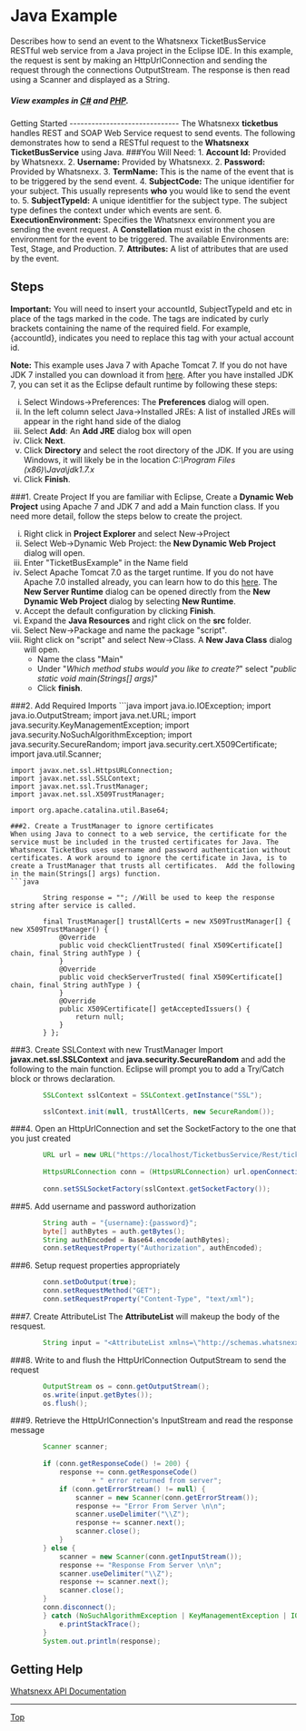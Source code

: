 Java Example
============

Describes how to send an event to the Whatsnexx TicketBusService RESTful web service from a Java project in the Eclipse IDE. In this example, the request is sent by making an HttpUrlConnection and sending the request through the connections OutputStream. The response is then read using a Scanner and displayed as a String.

<h5>View examples in <a href="https://github.com/whatsnexx/C-Sharp-Example">C#</a> and <a href="https://github.com/whatsnexx/PHP_Example">PHP</a>.</h5>
Getting Started
------------------------------
The Whatsnexx <b>ticketbus</b> handles REST and SOAP Web Service request to send events. The following demonstrates how to send a RESTful request to the<b> Whatsnexx TicketBusService</b> using Java.
###You Will Need:
1. <b>Account Id:</b> Provided by Whatsnexx.
2. <b>Username:</b> Provided by Whatsnexx.
2. <b>Password:</b> Provided by Whatsnexx.
3. <b>TermName:</b> This is the name of the event that is to be triggered by the send event.
4. <b>SubjectCode:</b> The unique identifier for your subject. This usually represents <b>who</b> you would like to send the event to.
5. <b>SubjectTypeId:</b> A unique identitfier for the subject type. The subject type defines the context under which events are sent.
6. <b>ExecutionEnvironment:</b> Specifies the Whatsnexx environment you are sending the event request. A <b>Constellation</b> must exist in the chosen environment for the event to be triggered. The available Environments are: Test, Stage, and Production.
7. <b>Attributes:</b> A list of attributes that are used by the event.

Steps
-----------
<b>Important:</b> You will need to insert your accountId, SubjectTypeId and etc in place of the tags marked in the code. The tags are indicated by curly brackets containing the name of the required field. For example, {accountId}, indicates you need to replace this tag with your actual account id.  

<b>Note:</b> This example uses Java 7 with Apache Tomcat 7. If you do not have JDK 7 installed you can download it from <a href="http://www.oracle.com/technetwork/java/javase/downloads/index.html">here</a>. After you have installed JDK 7, you can set it as the Eclipse default runtime by following these steps:
<ol type="i">
	<li>Select Windows->Preferences: The <b>Preferences</b> dialog will open.</li>
	<li>In the left column select Java->Installed JREs: A list of installed JREs will appear in the right hand side of the dialog</li>
	<li>Select <b>Add</b>:  An <b>Add JRE</b> dialog box will open</li>
	<li>Click <b>Next</b>.</li>
	<li>Click <b>Directory</b> and select the root directory of the JDK. If you are using Windows, it will likely be in the location <i>C:\Program Files (x86)\Java\jdk1.7.x</i></li>
	<li>Click <b>Finish</b>.</li>
</ol>

###1. Create Project
If you are familiar with Eclipse, Create a <b>Dynamic Web Project</b> using Apache 7 and JDK 7 and add a Main function class. If you need more detail, follow the steps below to create the project.
<ol type="i">
	<li>Right click in <b>Project Explorer</b> and select New->Project</li>
	<li>Select Web->Dynamic Web Project: the <b>New Dynamic Web Project</b> dialog will open.</li>
	<li>Enter "TicketBusExample" in the Name field</li>
	<li>Select Apache Tomcat 7.0 as the target runtime. If you do not have Apache 7.0 installed already, you can learn how to do this <a href="http://www.eclipse.org/webtools/jst/components/ws/M4/tutorials/InstallTomcat.html">here</a>. The <b>New Server Runtime</b> dialog can be opened directly from the <b>New Dynamic Web Project</b> dialog by selecting <b>New Runtime</b>.</li>
	<li>Accept the default configuration by clicking <b>Finish</b>.</li>
	<li>Expand the <b>Java Resources</b> and right click on the <b>src</b> folder.</li>
	<li>Select New->Package and name the package "script".</li>
	<li>Right click on "script" and select New->Class. A <b>New Java Class</b> dialog will open.
		<ul>
			<li>Name the class "Main"</li>
			<li>Under "<i>Which method stubs would you like to create?</i>" select "<i>public static void main(Strings[] args)</i>"</li>
			<li>Click <b>finish</b>.</li>
		</ul>
	</li>
</ol>
###2. Add Required Imports
```java
	import java.io.IOException;
	import java.io.OutputStream;
	import java.net.URL;
	import java.security.KeyManagementException;
	import java.security.NoSuchAlgorithmException;
	import java.security.SecureRandom;
	import java.security.cert.X509Certificate;
	import java.util.Scanner;
	
	import javax.net.ssl.HttpsURLConnection;
	import javax.net.ssl.SSLContext;
	import javax.net.ssl.TrustManager;
	import javax.net.ssl.X509TrustManager;
	
	import org.apache.catalina.util.Base64;
```
###2. Create a TrustManager to ignore certificates
When using Java to connect to a web service, the certificate for the service must be included in the trusted certificates for Java. The Whatsnexx TicketBus uses username and password authentication without certificates. A work around to ignore the certificate in Java, is to create a TrustManager that trusts all certificates.  Add the following in the main(Strings[] args) function.
```java
		
		String response = ""; //Will be used to keep the response string after service is called.
			
		final TrustManager[] trustAllCerts = new X509TrustManager[] { new X509TrustManager() {
	        @Override
	        public void checkClientTrusted( final X509Certificate[] chain, final String authType ) {
	        }
	        @Override
	        public void checkServerTrusted( final X509Certificate[] chain, final String authType ) {
	        }
	        @Override
	        public X509Certificate[] getAcceptedIssuers() {
	            return null;
	        }
	    } };
```  

###3. Create SSLContext with new TrustManager
Import <b>javax.net.ssl.SSLContext</b> and <b>java.security.SecureRandom</b> and add the following to the main function. Eclipse will prompt you to add a Try/Catch block or throws declaration.
```java
		SSLContext sslContext = SSLContext.getInstance("SSL");

		sslContext.init(null, trustAllCerts, new SecureRandom());
```
###4. Open an HttpUrlConnection and set the SocketFactory to the one that you just created
```java
		URL url = new URL("https://localhost/TicketbusService/Rest/ticketbusservice.svc/SendEvent/{accountId}/{subjectTypeId}/{termName}/{executionEnvironment}/{subjectCode|");
		
		HttpsURLConnection conn = (HttpsURLConnection) url.openConnection();
		
		conn.setSSLSocketFactory(sslContext.getSocketFactory());
```
###5. Add username and password authorization
```java
		String auth = "{username}:{password}";
		byte[] authBytes = auth.getBytes();
		String authEncoded = Base64.encode(authBytes);
		conn.setRequestProperty("Authorization", authEncoded);
```
###6. Setup request properties appropriately
```java
		conn.setDoOutput(true);
		conn.setRequestMethod("GET");
		conn.setRequestProperty("Content-Type", "text/xml");
```

###7. Create AttributeList
The <b>AttributeList</b> will makeup the body of the resquest. 
```java
		String input = "<AttributeList xmlns=\"http://schemas.whatsnexx.com/v1/tbx/\"><Attribute><Name>Yo</Name><Value>Dude</Value></Attribute></AttributeList>";
```
###8. Write to and flush the HttpUrlConnection OutputStream to send the request
```java
		OutputStream os = conn.getOutputStream();
		os.write(input.getBytes());
		os.flush();
```

###9. Retrieve the HttpUrlConnection's InputStream and read the response message
```java
		Scanner scanner;
		
		if (conn.getResponseCode() != 200) {
			response += conn.getResponseCode()
					+ " error returned from server";
			if (conn.getErrorStream() != null) {
				scanner = new Scanner(conn.getErrorStream());
				response += "Error From Server \n\n";
				scanner.useDelimiter("\\Z");
				response += scanner.next();
				scanner.close();
			}
		} else {
			scanner = new Scanner(conn.getInputStream());
			response += "Response From Server \n\n";
			scanner.useDelimiter("\\Z");
			response += scanner.next();
			scanner.close();
		}
		conn.disconnect();
		} catch (NoSuchAlgorithmException | KeyManagementException | IOException e) {
			e.printStackTrace();
		} 
		System.out.println(response);
```

Getting Help
-----------
[Whatsnexx API Documentation](http://whatsnexx.github.com/)  


*****
[Top](#)

